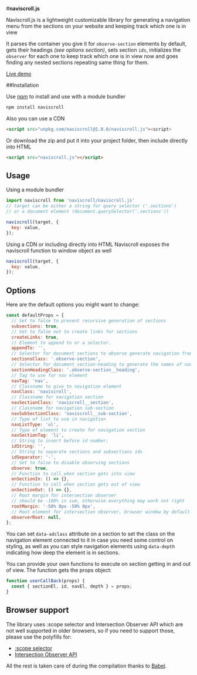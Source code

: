 #**naviscroll.js**

Naviscroll.js is a lightweight customizable library for generating a navigation menu 
from the sections on your website and keeping track which one is in view<br/>

It parses the container you give it for `observe-section` elements by default,
gets their headings _(see options section)_, sets section `ids`,
initializes the `observer` for each one to keep track which one is in view now
and goes finding any nested sections repeating same thing for them.

[Live demo](https://codepen.io/troalexis/pen/QWKmaeo)

##Installation

Use [npm](https://www.npmjs.com/) to install and use with a module bundler
```bash
npm install naviscroll
```

Also you can use a CDN

```html
<script src="unpkg.com/naviscroll@1.0.0/naviscroll.js"><script>
```

Or download the zip and put it into your project folder, 
then include directly into HTML

```html
<script src="naviscroll.js"></script>
```

## Usage

Using a module bundler

```javascript
import naviscroll from 'naviscroll/naviscroll.js'
// target can be either a string for query selector ('.sections')
// or a document element (document.querySelector('.sections'))

naviscroll(target, {
  key: value,
});

```

Using a CDN or including directly into HTML
Naviscroll exposes the naviscroll function to window object as well

```javascript
naviscroll(target, {
  key: value,
});
```

## Options
Here are the default options you might want to change:
```javascript
const defaultProps = {
  // Set to false to prevent recursive generation of sections
  subsections: true,
  // Set to false not to create links for sections
  createLinks: true,
  // Element to append to or a selector.
  appendTo: '',
  // Selector for document sections to observe generate navigation from
  sectionsClass: '.observe-section',
  // Selector for document section-heading to generate the names of nav sections
  sectionHeadingClass: '.observe-section__heading',
  // Tag to use for nav element
  navTag: 'nav',
  // Classname to give to navigation element
  navClass: 'naviscroll',
  // Classname for navigation section
  navSectionClass: 'naviscroll__section',
  // Classname for navigation sub-section
  navSubSectionClass: 'naviscroll__sub-section',
  // Type of list to use in navigation
  navListType: 'ul',
  // Type of element to create for navigation section
  navSectionTag: 'li',
  // String to insert before id number;
  idString: '',
  // String to separate sections and subsections ids
  idSeparator: '-',
  // Set to false to disable observing sections
  observe: true,
  // Function to call when section gets into view
  onSectionIn: () => {},
  // Function to call when section gets out of view
  onSectionOut: () => {},
  // Root margin for intersection observer
  // should be -100% in sum, otherwise everything may work not right
  rootMargin: '-50% 0px -50% 0px',
  // Root element for intersection observer, browser window by default
  observerRoot: null,
};
```

You can set `data-adclass` attribute on a section
to set the class on the navigation element connected to it
in case you need some control on styling, as well as you can style navigation elements using `data-depth`
indicating how deep the element is in sections.

You can provide your own functions to execute on section getting in and out of view.
The function gets the props object:
```javascript
function userCallBack(props) {
  const { sectionEl, id, navEl, depth } = props;
}
```

## Browser support

The library uses :scope selector and Intersection Observer API
which are not well supported in older browsers, so if you need to support those,
please use the polyfills for: 

- [:scope selector](https://github.com/jonathantneal/element-qsa-scope)
- [Intersection Observer API](https://github.com/w3c/IntersectionObserver)

All the rest is taken care of during the compilation thanks to [Babel](https://babeljs.io/).
